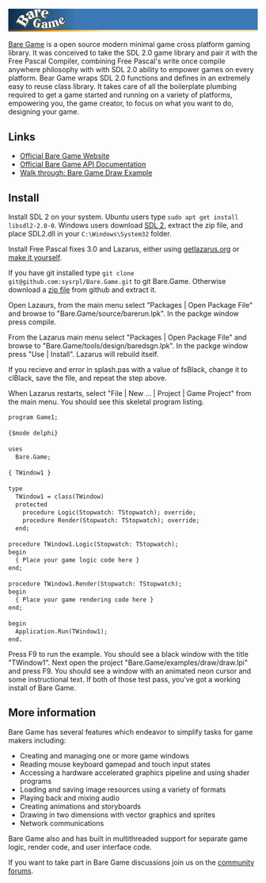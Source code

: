 ![Bare Game](/splash.gif?raw=true "Bare Game")

[Bare Game](http://www.baregame.org) is a open source modern minimal game cross platform gaming library. It was conceived to take the SDL 2.0 game library and pair it with the Free Pascal Compiler, combining Free Pascal's write once compile anywhere philosophy with with SDL 2.0 ability to empower games on every platform. Bear Game wraps SDL 2.0 functions and defines in an extremely easy to reuse class library. It takes care of all the boilerplate plumbing required to get a game started and running on a variety of platforms, empowering you, the game creator, to focus on what you want to do, designing your game. 

## Links

- [Official Bare Game Website](http://www.baregame.org) 
- [Official Bare Game API Documentation](http://www.baregame.org/#bare_game) 
- [Walk through: Bare Game Draw Example](http://www.getlazarus.org/videos/baregame/) 

## Install

Install SDL 2 on your system. Ubuntu users type `sudo apt get install libsdl2-2.0-0`. Windows users download [SDL 2](https://www.libsdl.org/download-2.0.php), extract the zip file, and place SDL2.dll in your `C:\Windows\System32` folder.

Install Free Pascal fixes 3.0 and Lazarus, either using [getlazarus.org](http://www.getlazarus.org/setup) or [make it yourself](http://www.getlazarus.org/setup/making). 

If you have git installed type `git clone git@github.com:sysrpl/Bare.Game.git` to git Bare.Game. Otherwise download a [zip file](https://github.com/sysrpl/Bare.Game/archive/master.zip) from github and extract it.

Open Lazaurs, from the main menu select "Packages | Open Package File" and browse to "Bare.Game/source/barerun.lpk". In the packge window press compile.

From the Lazarus main menu select "Packages | Open Package File" and browse to "Bare.Game/tools/design/baredsgn.lpk". In the packge window press "Use | Install". Lazarus will rebuild itself.

If you recieve and error in splash.pas with a value of fsBlack, change it to clBlack, save the file, and repeat the step above.

When Lazarus restarts, select "File | New ... | Project | Game Project" from the main menu. You should see this skeletal program listing.

```
program Game1;

{$mode delphi}

uses
  Bare.Game;

{ TWindow1 }

type
  TWindow1 = class(TWindow)
  protected
    procedure Logic(Stopwatch: TStopwatch); override;
    procedure Render(Stopwatch: TStopwatch); override;
  end;

procedure TWindow1.Logic(Stopwatch: TStopwatch);
begin
  { Place your game logic code here }
end;

procedure TWindow1.Render(Stopwatch: TStopwatch);
begin
  { Place your game rendering code here }
end;

begin
  Application.Run(TWindow1);
end.
```

Press F9 to run the example. You should see a black window with the title "TWindow1". Next open the project "Bare.Game/examples/draw/draw.lpi" and press F9. You should see a window with an animated neon cursor and some instructional text. If both of those test pass, you've got a working install of Bare Game.

## More information

Bare Game has several features which endeavor to simplify tasks for game makers including: 

- Creating and managing one or more game windows
- Reading mouse keyboard gamepad and touch input states
- Accessing a hardware accelerated graphics pipeline and using shader programs
- Loading and saving image resources using a variety of formats
- Playing back and mixing audio
- Creating animations and storyboards
- Drawing in two dimensions with vector graphics and sprites
- Network communications

Bare Game also and has built in multithreaded support for separate game logic, render code, and user interface code. 

If you want to take part in Bare Game discussions join us on the [community forums](http://www.getlazarus.org/forums/viewforum.php?f=17).
